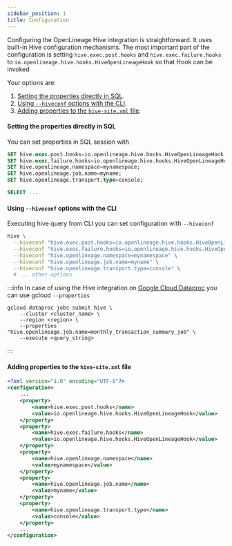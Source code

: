 ```yaml
---
sidebar_position: 1
title: Configuration
---
```


Configuring the OpenLineage Hive integration is straightforward. 
It uses built-in Hive configuration mechanisms. The most important part of the configuration is setting `hive.exec.post.hooks` and `hive.exec.failure.hooks` to `io.openlineage.hive.hooks.HiveOpenLineageHook` so that Hook can be invoked

Your options are:

1. [Setting the properties directly in SQL](#setting-the-properties-directly-in-SQL).
2. [Using `--hiveconf` options with the CLI](#using---hiveconf-options-with-the-cli).
3. [Adding properties to the `hive-site.xml` file](#adding-properties-to-the-hive--site.xml-file).

#### Setting the properties directly in SQL
You can set properties in SQL session with
```sql
SET hive.exec.post.hooks=io.openlineage.hive.hooks.HiveOpenLineageHook
SET hive.exec.failure.hooks=io.openlineage.hive.hooks.HiveOpenLineageHook
SET hive.openlineage.namespace=mynamespace;
SET hive.openlineage.job.name=myname;
SET hive.openlineage.transport.type=console;

SELECT ...
```


#### Using `--hiveconf` options with the CLI
Executing hive query from CLI you can set configuration with `--hiveconf`
```bash
hive \
  --hiveconf "hive.exec.post.hooks=io.openlineage.hive.hooks.HiveOpenLineageHook" \
  --hiveconf "hive.exec.failure.hooks=io.openlineage.hive.hooks.HiveOpenLineageHook" \
  --hiveconf "hive.openlineage.namespace=mynamespace" \
  --hiveconf "hive.openlineage.job.name=myname" \
  --hiveconf "hive.openlineage.transport.type=console" \
  # ... other options
```

:::info
In case of using the Hive integration on [Google Cloud Dataproc](https://cloud.google.com/dataproc) you can use gcloud `--properties`


```shell
gcloud dataproc jobs submit hive \
    --cluster <cluster_name> \
    --region <region> \
    --properties "hive.openlineage.job.name=monthly_transaction_summary_job" \
    --execute <query_string>
```
:::

#### Adding properties to the `hive-site.xml` file

```xml
<?xml version="1.0" encoding="UTF-8"?>
<configuration>
    ...
    <property>
        <name>hive.exec.post.hooks</name>
        <value>io.openlineage.hive.hooks.HiveOpenLineageHook</value>
    </property>
    <property>
        <name>hive.exec.failure.hooks</name>
        <value>io.openlineage.hive.hooks.HiveOpenLineageHook</value>
    </property>
    <property>
        <name>hive.openlineage.namespace</name>
        <value>mynamespace</value>
    </property>
    <property>
        <name>hive.openlineage.job.name</name>
        <value>myname</value>
    </property>
    <property>
        <name>hive.openlineage.transport.type</name>
        <value>console</value>
    </property>
    ...
</configuration>
```

